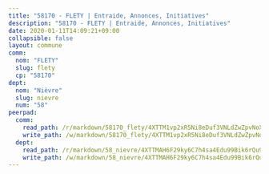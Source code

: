 ```yaml
---
title: "58170 - FLETY | Entraide, Annonces, Initiatives"
description: "58170 - FLETY | Entraide, Annonces, Initiatives"
date: 2020-01-11T14:09:21+09:00
collapsible: false
layout: commune
comm:
  nom: "FLETY"
  slug: flety
  cp: "58170"
dept:
  nom: "Nièvre"
  slug: nievre
  num: "58"
peerpad:
  comm:
    read_path: /r/markdown/58170_flety/4XTTM1vp2xR5Ni8eDuf3VNLdZwZpvNoXMABitmnC8xhWLiCgz
    write_path: /w/markdown/58170_flety/4XTTM1vp2xR5Ni8eDuf3VNLdZwZpvNoXMABitmnC8xhWLiCgz-K3TgUbqcm4REeCnb4BBGqkJi2fo2buriZF9j18S6wnabqDgkhYCMHDQHejUzNM7HM1Z1HyXtAVqHt8bWENNTKo7t36dyNhWYssN8GJq9gP3S4Uzx1yxiKsUGATxkGbvxDaMgEP7g
  dept:
    read_path: /r/markdown/58_nievre/4XTTMAH6F29ky6C7h4sa4Edu99Bik6rQu9XbiuBD1DvLw22pb
    write_path: /w/markdown/58_nievre/4XTTMAH6F29ky6C7h4sa4Edu99Bik6rQu9XbiuBD1DvLw22pb-K3TgUtHs3LnA4VP5N1eQxK9UkiWFz8M5ZP7N97wnUEM9Wfw65apM3LnvEX8HhP2Sd27LDh5t4GgmkbGDUaCqpnkD9BJGbaMbkS8idf1DYkYaRo6rACHXiR4PjahH89PiAFqFL3Lf
---
```


